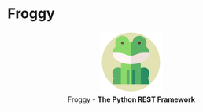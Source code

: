 # Froggy
<p align="center">
  <img width="128px" height="128px" src="https://github.com/tiagomiguelcs/Froggy/blob/master/froggy.png"/><br/>
  Froggy - <b>The Python REST Framework</b>
</p>


